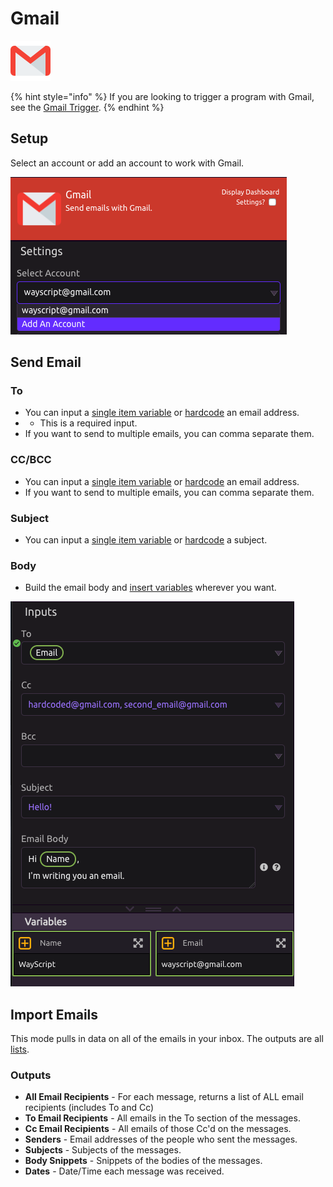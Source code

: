 # Gmail

![Automate actions with Gmail.](../../.gitbook/assets/gmail.png)

{% hint style="info" %}
If you are looking to trigger a program with Gmail, see the [Gmail Trigger](../triggers/gmail-trigger.md).
{% endhint %}

## Setup

Select an account or add an account to work with Gmail.

![Select or Add an Account](../../.gitbook/assets/screenshot-2019-07-16-17.30.58.png)



## Send Email

### To

* You can input a [single item variable](../../getting_started/variables.md#single-item) or [hardcode](../../getting_started/modules.md#option-two-hardcode-a-value) an email address.
* * This is a required input.
* If you want to send to multiple emails, you can comma separate them. 

### CC/BCC

* You can input a [single item variable](../../getting_started/variables.md#single-item) or [hardcode](../../getting_started/modules.md#option-two-hardcode-a-value) an email address.
* If you want to send to multiple emails, you can comma separate them. 

### Subject

* You can input a [single item variable](../../getting_started/variables.md#single-item) or [hardcode](../../getting_started/modules.md#option-two-hardcode-a-value) a subject.

### Body

* Build the email body and [insert variables](../../getting_started/modules.md#option-one-insert-a-variable) wherever you want. 

![Gmail Setup Example](../../.gitbook/assets/screenshot-2019-07-16-17.39.05.png)

## Import Emails

This mode pulls in data on all of the emails in your inbox. The outputs are all [lists](../../getting_started/variables.md#lists). 

### Outputs

* **All Email Recipients** - For each message, returns a list of ALL email recipients \(includes To and Cc\)
* **To Email Recipients** - All emails in the To section of the messages.
* **Cc Email Recipients** - All emails of those Cc'd on the messages.
* **Senders** - Email addresses of the people who sent the messages.
* **Subjects** - Subjects of the messages.
* **Body Snippets** - Snippets of the bodies of the messages.
* **Dates** - Date/Time each message was received.

